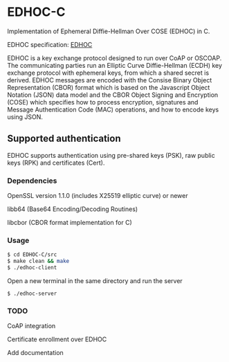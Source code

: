 # EDHOC-C
Implementation of Ephemeral Diffie-Hellman Over COSE (EDHOC) in C.

EDHOC specification: [EDHOC](https://datatracker.ietf.org/doc/draft-selander-ace-cose-ecdhe/)

EDHOC is a key exchange protocol designed to run over CoAP or OSCOAP. The communicating parties run an Elliptic Curve Diffie-Hellman (ECDH) key exchange protocol with ephemeral keys, from which a shared secret is derived. EDHOC messages are encoded with the Consise Binary Object Representation (CBOR) format which is based on the Javascript Object Notation (JSON) data model and the CBOR Object Signing and Encryption (COSE) which specifies how to process encryption, signatures and Message Authentication Code (MAC) operations, and how to encode keys using JSON. 

## Supported authentication
EDHOC supports authentication using pre-shared keys (PSK), raw public keys (RPK) and certificates (Cert).

### Dependencies
OpenSSL version 1.1.0 (includes X25519 elliptic curve) or newer

libb64 (Base64 Encoding/Decoding Routines)

libcbor (CBOR format implementation for C)

### Usage
```sh
$ cd EDHOC-C/src
$ make clean && make
$ ./edhoc-client
```
Open a new terminal in the same directory and run the server
```
$ ./edhoc-server
```

### TODO
CoAP integration

Certificate enrollment over EDHOC

Add documentation
